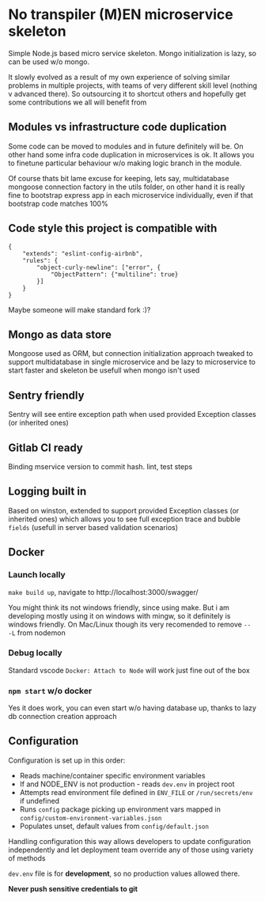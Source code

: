 # No transpiler (M)EN microservice skeleton

Simple Node.js based micro service skeleton. Mongo initialization is lazy, so can be used w/o mongo.

It slowly evolved as a result of my own experience of solving similar problems in multiple projects, with teams of very different skill level (nothing v advanced there). So outsourcing it to shortcut others and hopefully get some contributions we all will benefit from

## Modules vs infrastructure code duplication

Some code can be moved to modules and in future definitely will be. On other hand some infra code duplication in microservices is ok. It allows you to finetune particular behaviour w/o making logic branch in the module.

Of course thats bit lame excuse for keeping, lets say, multidatabase mongoose connection factory in the utils folder, on other hand it is really fine to bootstrap express app in each microservice individually, even if that bootstrap code matches 100%

## Code style this project is compatible with

```
{
    "extends": "eslint-config-airbnb",
    "rules": {
        "object-curly-newline": ["error", {
            "ObjectPattern": {"multiline": true}
        }]
    }
}
```
Maybe someone will make standard fork :)?

## Mongo as data store

Mongoose used as ORM, but connection initialization approach tweaked to support multidatabase in single microservice and be lazy to microservice to start faster and skeleton be usefull when mongo isn't used

## Sentry friendly

Sentry will see entire exception path when used provided Exception classes (or inherited ones)

## Gitlab CI ready

Binding mservice version to commit hash. lint, test steps

## Logging built in

Based on winston, extended to support provided Exception classes (or inherited ones) which allows you to see full exception trace and bubble `fields` (usefull in server based validation scenarios)

## Docker

### Launch locally

`make build up`, navigate to http://localhost:3000/swagger/

You might think its not windows friendly, since using make. But i am developing mostly using it on windows with mingw, so it definitely is windows friendly. On Mac/Linux though its very recomended to remove  `-- -L` from nodemon

### Debug locally

Standard vscode `Docker: Attach to Node` will work just fine out of the box

### `npm start` w/o docker

Yes it does work, you can even start w/o having database up, thanks to lazy db connection creation approach

## Configuration

Configuration is set up in this order:
- Reads machine/container specific environment variables
- If and NODE_ENV is not production - reads `dev.env` in project root
- Attempts read environment file defined in `ENV_FILE` or `/run/secrets/env` if undefined
- Runs `config` package picking up environment vars mapped in `config/custom-environment-variables.json`
- Populates unset, default values from `config/default.json`

Handling configuration this way allows developers to update configuration independently and let deployment team override any of those using variety of methods

`dev.env` file is for **development**, so no production values allowed there.

**Never push sensitive credentials to git**
